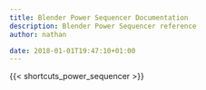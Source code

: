 ```yaml
---
title: Blender Power Sequencer Documentation
description: Blender Power Sequencer reference
author: nathan

date: 2018-01-01T19:47:10+01:00
---
```


{{< shortcuts_power_sequencer >}}
